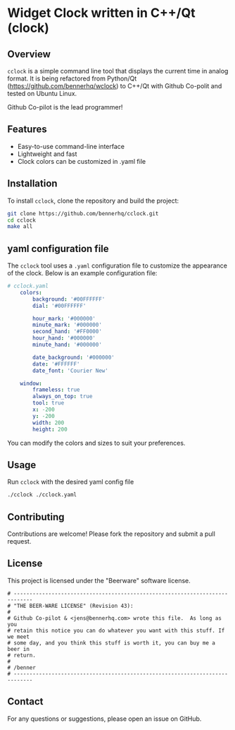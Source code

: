 # Widget Clock written in C++/Qt (clock)

## Overview
`cclock` is a simple command line tool that displays the current time in analog format. 
It is being refactored from Python/Qt (https://github.com/bennerhq/wclock) to C++/Qt 
with Github Co-polit and tested on Ubuntu Linux.

Github Co-pilot is the lead programmer!

## Features
- Easy-to-use command-line interface
- Lightweight and fast
- Clock colors can be customized in .yaml file

## Installation
To install `cclock`, clone the repository and build the project:

```bash
git clone https://github.com/bennerhq/cclock.git
cd cclock
make all
```

## yaml configuration file
The `cclock` tool uses a `.yaml` configuration file to customize the appearance of the clock. 
Below is an example configuration file:

```yaml
# cclock.yaml
    colors:
        background: '#00FFFFFF'
        dial: '#00FFFFFF'

        hour_mark: '#000000'
        minute_mark: '#000000'
        second_hand: '#FF0000'
        hour_hand: '#000000'
        minute_hand: '#000000'

        date_background: '#000000'
        date: '#FFFFFF'
        date_font: 'Courier New'

    window:
        frameless: true
        always_on_top: true
        tool: true
        x: -200
        y: -200
        width: 200
        height: 200
```

You can modify the colors and sizes to suit your preferences.

## Usage
Run `cclock` with the desired yaml config file

```bash
./cclock ./cclock.yaml
```

## Contributing
Contributions are welcome! Please fork the repository and submit a pull request.

## License
This project is licensed under the "Beerware" software license.

```
# ----------------------------------------------------------------------------
# "THE BEER-WARE LICENSE" (Revision 43):
#
# Github Co-pilot & <jens@bennerhq.com> wrote this file.  As long as you 
# retain this notice you can do whatever you want with this stuff. If we meet 
# some day, and you think this stuff is worth it, you can buy me a beer in 
# return.   
# 
# /benner
# ----------------------------------------------------------------------------
```

## Contact
For any questions or suggestions, please open an issue on GitHub.
